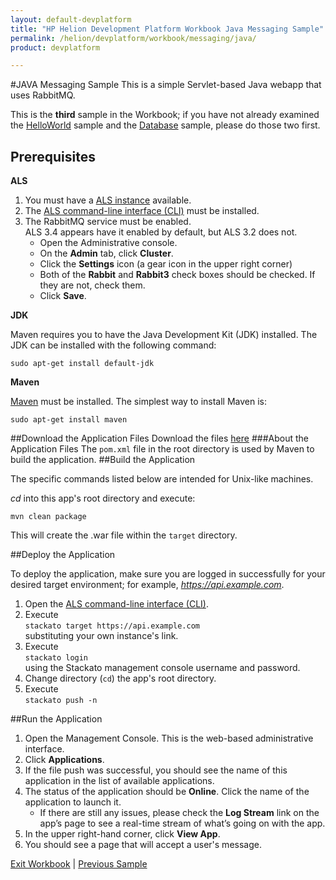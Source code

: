 ```yaml
---
layout: default-devplatform
title: "HP Helion Development Platform Workbook Java Messaging Sample"
permalink: /helion/devplatform/workbook/messaging/java/
product: devplatform

---
```

#JAVA Messaging Sample
This is a simple Servlet-based Java webapp that uses RabbitMQ. 

This is the **third** sample in the Workbook; if you have not already examined the [HelloWorld](/helion/devplatform/workbook/helloworld/java/) sample and the [Database](/helion/devplatform/workbook/database/java/) sample, please do those two first.


## Prerequisites
**ALS**

1. You must have a [ALS instance](/helion/devplatform/community/install-als/) available. 
2. The  [ALS command-line interface (CLI)](http://docs.stackato.com/user/client/index.html#client) must be installed. 
3. The RabbitMQ service must be enabled. <br> ALS 3.4 appears have it enabled by default, but ALS 3.2 does not. 
	- Open the Administrative console.
	- On the **Admin** tab, click **Cluster**.
	- Click the **Settings** icon (a gear icon in the upper right corner)
	- Both of the **Rabbit** and **Rabbit3** check boxes should be checked. If they are not, check them.
	- Click **Save**.

**JDK**

Maven requires you to have the Java Development Kit (JDK) installed. The JDK can be installed with the following command:

	sudo apt-get install default-jdk

**Maven**

[Maven](http://maven.apache.org/ "Maven") must be installed. 
The simplest way to install Maven is:

	sudo apt-get install maven 
##Download the Application Files
Download the files [here](https://gitlab.gozer.hpcloud.net/developer-experience/rabbitmq-java)
###About the Application Files
 The `pom.xml` file 
in the root directory is used by Maven to build the application.
##Build the Application

The specific commands listed below are intended for Unix-like machines.

 *cd* into this app's root directory and execute:

	mvn clean package

This will create the .war file within the `target` directory.


##Deploy the Application

To deploy the application, make sure you are logged in successfully for your desired target environment; for example, *https://api.example.com*.

1. Open the  [ALS command-line interface (CLI)](http://docs.stackato.com/user/client/index.html#client).
2.	Execute <br>`stackato target https://api.example.com`<br>substituting your own instance's link.
3.	Execute <br>`stackato login`<br> using the Stackato management console username and password.
4. Change directory (`cd`) the app's root directory.
5. Execute <br>`stackato push -n`  

##Run the Application

1. Open the Management Console. This is the web-based administrative interface.
2. Click **Applications**.
3. If the file push was successful, you should see the name of this application in the list of available applications. 
4. The status of the application should be **Online**. Click the name of the application to launch it.
	- If there are still any issues, please check the **Log Stream** link on the app’s page to see a real-time stream of what’s going on with the app.    
5. In the upper right-hand corner, click **View App**.
6. You should see a page that will accept a user's message.


[Exit Workbook](/helion/devplatform/) | [Previous Sample](/helion/devplatform/workbook/database/java/) 